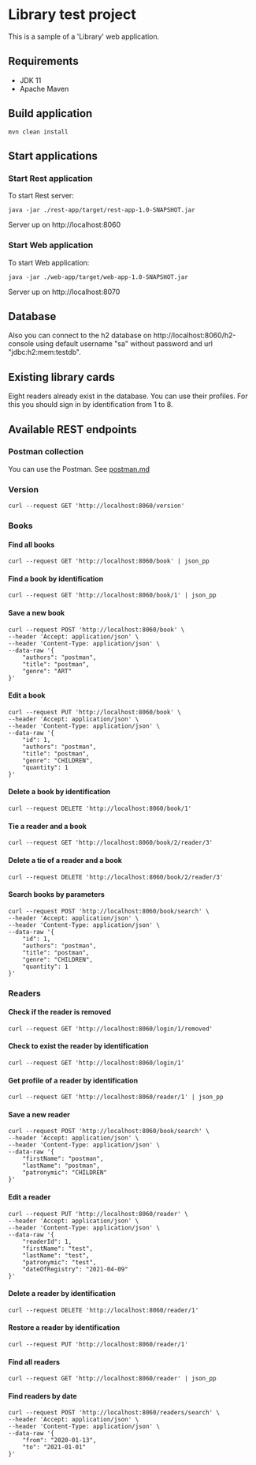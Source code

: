 # **Library test project**
This is a sample of a 'Library' web application.
## Requirements
 - JDK 11
 - Apache Maven
## Build application
```
mvn clean install
```
## Start applications
### Start Rest application
To start Rest server:
```
java -jar ./rest-app/target/rest-app-1.0-SNAPSHOT.jar
```
Server up on http://localhost:8060

### Start Web application
To start Web application:
```
java -jar ./web-app/target/web-app-1.0-SNAPSHOT.jar
```
Server up on http://localhost:8070

## Database
Also you can connect to the h2 database on http://localhost:8060/h2-console
using default username "sa" without password and url "jdbc:h2:mem:testdb".

## Existing library cards
Eight readers already exist in the database.
You can use their profiles. For this you should sign in by identification
from 1 to 8.
## Available REST endpoints
### Postman collection
You can use the Postman.
See [postman.md](postman.md)


### Version
```
curl --request GET 'http://localhost:8060/version'
```
### Books
#### Find all books
```
curl --request GET 'http://localhost:8060/book' | json_pp
```
#### Find a book by identification
```
curl --request GET 'http://localhost:8060/book/1' | json_pp
```

#### Save a new book
```
curl --request POST 'http://localhost:8060/book' \
--header 'Accept: application/json' \
--header 'Content-Type: application/json' \
--data-raw '{
	"authors": "postman",
	"title": "postman",
	"genre": "ART"
}'
```

#### Edit a book
```
curl --request PUT 'http://localhost:8060/book' \
--header 'Accept: application/json' \
--header 'Content-Type: application/json' \
--data-raw '{
	"id": 1,
    "authors": "postman",
    "title": "postman",
    "genre": "CHILDREN",
    "quantity": 1
}'
```
#### Delete a book by identification
```
curl --request DELETE 'http://localhost:8060/book/1'
```

#### Tie a reader and a book
```
curl --request GET 'http://localhost:8060/book/2/reader/3'
```

#### Delete a tie of a reader and a book
```
curl --request DELETE 'http://localhost:8060/book/2/reader/3'
```

#### Search books by parameters
```
curl --request POST 'http://localhost:8060/book/search' \
--header 'Accept: application/json' \
--header 'Content-Type: application/json' \
--data-raw '{
	"id": 1,
    "authors": "postman",
    "title": "postman",
    "genre": "CHILDREN",
    "quantity": 1
}'
```

### Readers
#### Check if the reader is removed
```
curl --request GET 'http://localhost:8060/login/1/removed'
```

#### Check to exist the reader by identification
```
curl --request GET 'http://localhost:8060/login/1'
```

#### Get profile of a reader by identification
```
curl --request GET 'http://localhost:8060/reader/1' | json_pp
```

#### Save a new reader
```
curl --request POST 'http://localhost:8060/book/search' \
--header 'Accept: application/json' \
--header 'Content-Type: application/json' \
--data-raw '{
    "firstName": "postman",
    "lastName": "postman",
    "patronymic": "CHILDREN"
}'
```

#### Edit a reader
```
curl --request PUT 'http://localhost:8060/reader' \
--header 'Accept: application/json' \
--header 'Content-Type: application/json' \
--data-raw '{
    "readerId": 1,
    "firstName": "test",
    "lastName": "test",
    "patronymic": "test",
    "dateOfRegistry": "2021-04-09"
}'
```
#### Delete a reader by identification
```
curl --request DELETE 'http://localhost:8060/reader/1'
```

#### Restore a reader by identification
```
curl --request PUT 'http://localhost:8060/reader/1'
```

#### Find all readers
```
curl --request GET 'http://localhost:8060/reader' | json_pp
```

#### Find readers by date
```
curl --request POST 'http://localhost:8060/readers/search' \
--header 'Accept: application/json' \
--header 'Content-Type: application/json' \
--data-raw '{
	"from": "2020-01-13",
	"to": "2021-01-01"
}'
```

